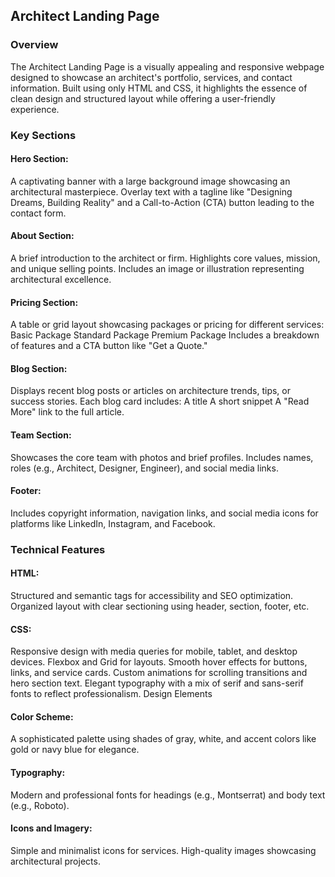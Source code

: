 ## Architect Landing Page
### Overview
The Architect Landing Page is a visually appealing and responsive webpage designed to showcase an architect's portfolio, services, and contact information. Built using only HTML and CSS, it highlights the essence of clean design and structured layout while offering a user-friendly experience.

### Key Sections

#### Hero Section:

A captivating banner with a large background image showcasing an architectural masterpiece.
Overlay text with a tagline like "Designing Dreams, Building Reality" and a Call-to-Action (CTA) button leading to the contact form.
#### About Section:

A brief introduction to the architect or firm.
Highlights core values, mission, and unique selling points.
Includes an image or illustration representing architectural excellence.

#### Pricing Section:

A table or grid layout showcasing packages or pricing for different services:
Basic Package
Standard Package
Premium Package
Includes a breakdown of features and a CTA button like "Get a Quote."
#### Blog Section:

Displays recent blog posts or articles on architecture trends, tips, or success stories.
Each blog card includes:
A title
A short snippet
A "Read More" link to the full article.
#### Team Section:

Showcases the core team with photos and brief profiles.
Includes names, roles (e.g., Architect, Designer, Engineer), and social media links.
#### Footer:

Includes copyright information, navigation links, and social media icons for platforms like LinkedIn, Instagram, and Facebook.
### Technical Features
#### HTML:

Structured and semantic tags for accessibility and SEO optimization.
Organized layout with clear sectioning using header, section, footer, etc.
#### CSS:

Responsive design with media queries for mobile, tablet, and desktop devices.
Flexbox and Grid for layouts.
Smooth hover effects for buttons, links, and service cards.
Custom animations for scrolling transitions and hero section text.
Elegant typography with a mix of serif and sans-serif fonts to reflect professionalism.
Design Elements
#### Color Scheme:

A sophisticated palette using shades of gray, white, and accent colors like gold or navy blue for elegance.
#### Typography:

Modern and professional fonts for headings (e.g., Montserrat) and body text (e.g., Roboto).
#### Icons and Imagery:

Simple and minimalist icons for services.
High-quality images showcasing architectural projects.




